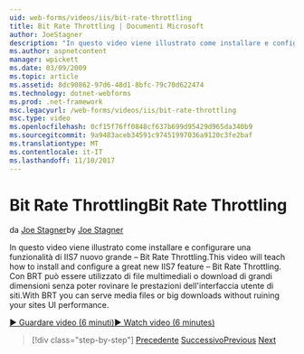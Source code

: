```yaml
---
uid: web-forms/videos/iis/bit-rate-throttling
title: Bit Rate Throttling | Documenti Microsoft
author: JoeStagner
description: "In questo video viene illustrato come installare e configurare una funzionalità di IIS7 nuovo grande – Bit Rate Throttling. Con BRT può essere utilizzato i file multimediali o big download withou..."
ms.author: aspnetcontent
manager: wpickett
ms.date: 03/09/2009
ms.topic: article
ms.assetid: 8dc90862-97d6-48d1-8bfc-79c70d622474
ms.technology: dotnet-webforms
ms.prod: .net-framework
msc.legacyurl: /web-forms/videos/iis/bit-rate-throttling
msc.type: video
ms.openlocfilehash: 0cf15f76ff0848cf637b699d95429d965da340b9
ms.sourcegitcommit: 9a9483aceb34591c97451997036a9120c3fe2baf
ms.translationtype: MT
ms.contentlocale: it-IT
ms.lasthandoff: 11/10/2017
---
```

<a name="bit-rate-throttling"></a><span data-ttu-id="e7730-104">Bit Rate Throttling</span><span class="sxs-lookup"><span data-stu-id="e7730-104">Bit Rate Throttling</span></span>
====================
<span data-ttu-id="e7730-105">da [Joe Stagner](https://github.com/JoeStagner)</span><span class="sxs-lookup"><span data-stu-id="e7730-105">by [Joe Stagner](https://github.com/JoeStagner)</span></span>

<span data-ttu-id="e7730-106">In questo video viene illustrato come installare e configurare una funzionalità di IIS7 nuovo grande – Bit Rate Throttling.</span><span class="sxs-lookup"><span data-stu-id="e7730-106">This video will teach how to install and configure a great new IIS7 feature – Bit Rate Throttling.</span></span> <span data-ttu-id="e7730-107">Con BRT può essere utilizzato di file multimediali o download di grandi dimensioni senza poter rovinare le prestazioni dell'interfaccia utente di siti.</span><span class="sxs-lookup"><span data-stu-id="e7730-107">With BRT you can serve media files or big downloads without ruining your sites UI performance.</span></span>

[<span data-ttu-id="e7730-108">&#9654; Guardare video (6 minuti)</span><span class="sxs-lookup"><span data-stu-id="e7730-108">&#9654; Watch video (6 minutes)</span></span>](https://channel9.msdn.com/Blogs/ASP-NET-Site-Videos/bit-rate-throttling)

>[!div class="step-by-step"]
<span data-ttu-id="e7730-109">[Precedente](installing-ftp7.md)
[Successivo](iis7-playlists.md)</span><span class="sxs-lookup"><span data-stu-id="e7730-109">[Previous](installing-ftp7.md)
[Next](iis7-playlists.md)</span></span>
